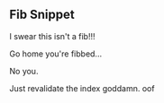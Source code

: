 ## Fib Snippet

I swear this isn't a fib!!!

Go home you're fibbed...

No you.

Just revalidate the index goddamn.
oof
